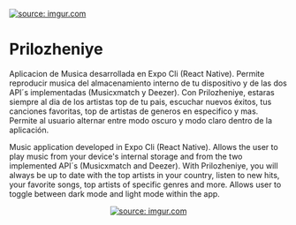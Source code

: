<a href="https://imgur.com/tdeh3bh"><img src="https://i.imgur.com/tdeh3bh.png" title="source: imgur.com" /></a>

# Prilozheniye

Aplicacion de Musica desarrollada en Expo Cli (React Native). 
Permite reproducir musica del almacenamiento interno de tu dispositivo y de las dos API´s implementadas (Musicxmatch y Deezer).
Con Prilozheniye, estaras siempre al dia de los artistas top de tu pais, escuchar nuevos éxitos, tus canciones favoritas, top de artistas de generos en especifico y mas.
Permite al usuario alternar entre modo oscuro y modo claro dentro de la aplicación.

Music application developed in Expo Cli (React Native).
Allows the user to play music from your device's internal storage and from the two implemented API´s (Musicxmatch and Deezer).
With Prilozheniye, you will always be up to date with the top artists in your country, listen to new hits, your favorite songs, top artists of specific genres and more.
Allows user to toggle between dark mode and light mode within the app.

<p align="center"><a href="https://imgur.com/Pvkbnwb"><img src="https://i.imgur.com/Pvkbnwb.jpg?1" title="source: imgur.com" /></a></p>
